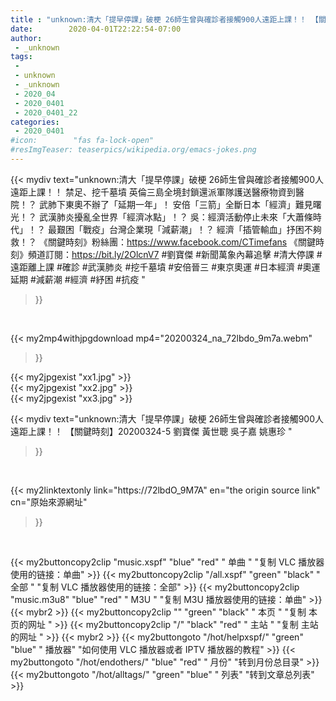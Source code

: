 ```yaml
---
title : "unknown:清大「提早停課」破梗 26師生曾與確診者接觸900人遠距上課！！ 【關鍵時刻】20200324-5 劉寶傑 黃世聰 吳子嘉 姚惠珍 "
date:        2020-04-01T22:22:54-07:00
author:
 - _unknown
tags:
 - 
 - unknown
 - _unknown
 - 2020_04
 - 2020_0401
 - 2020_0401_22
categories:
 - 2020_0401
#icon:        "fas fa-lock-open"
#resImgTeaser: teaserpics/wikipedia.org/emacs-jokes.png
---
```







{{< mydiv text="unknown:清大「提早停課」破梗 26師生曾與確診者接觸900人遠距上課！！ 禁足、挖千墓墳 英倫三島全境封鎖還派軍隊護送醫療物資到醫院！？ 武肺下東奧不辦了「延期一年」！ 安倍「三箭」全斷日本「經濟」難見曙光！？ 武漢肺炎擾亂全世界「經濟冰點」！？ 吳：經濟活動停止未來「大蕭條時代」！？ 最艱困「戰疫」台灣企業現「減薪潮」！？ 經濟「插管輸血」抒困不夠救！？  《關鍵時刻》粉絲團：https://www.facebook.com/CTimefans 《關鍵時刻》頻道訂閱：https://bit.ly/2OlcnV7  #劉寶傑 #新聞萬象內幕追擊 #清大停課 #遠距離上課 #確診 #武漢肺炎 #挖千墓墳 #安倍晉三 #東京奧運  #日本經濟  #奧運延期  #減薪潮  #經濟  #紓困  #抗疫 "
>}}
<br>


{{< my2mp4withjpgdownload mp4="20200324_na_72lbdo_9m7a.webm"
>}}

{{< my2jpgexist "xx1.jpg" >}}<br>
{{< my2jpgexist "xx2.jpg" >}}<br>
{{< my2jpgexist "xx3.jpg" >}}<br>



{{< mydiv text="unknown:清大「提早停課」破梗 26師生曾與確診者接觸900人遠距上課！！ 【關鍵時刻】20200324-5 劉寶傑 黃世聰 吳子嘉 姚惠珍 "
>}}
<br>

{{< my2linktextonly link="https://72lbdO_9M7A"
en="the origin source link" cn="原始來源網址"
>}}


<br>


{{< my2buttoncopy2clip "music.xspf"        "blue"   "red"    " 单曲 "  "复制 VLC 播放器使用的链接：单曲" >}} {{< my2buttoncopy2clip "/all.xspf"         "green"  "black"  " 全部 "  "复制 VLC 播放器使用的链接：全部" >}} {{< my2buttoncopy2clip "music.m3u8"        "blue"   "red"    " M3U  "    "复制 M3U 播放器使用的链接：单曲" >}} {{< mybr2 >}} {{< my2buttoncopy2clip ""                  "green"  "black"  " 本页 "    "复制 本页的网址 " >}} {{< my2buttoncopy2clip "/"                 "black"  "red"    " 主站 "    "复制 主站的网址 " >}} {{< mybr2 >}} {{< my2buttongoto      "/hot/helpxspf/"    "green"  "blue"   " 播放器" "如何使用 VLC 播放器或者 IPTV 播放器的教程" >}} {{< my2buttongoto      "/hot/endothers/"   "blue"   "red"    " 月份"   "转到月份总目录" >}} {{< my2buttongoto      "/hot/alltags/"     "green"  "blue"   " 列表"   "转到文章总列表" >}} 
